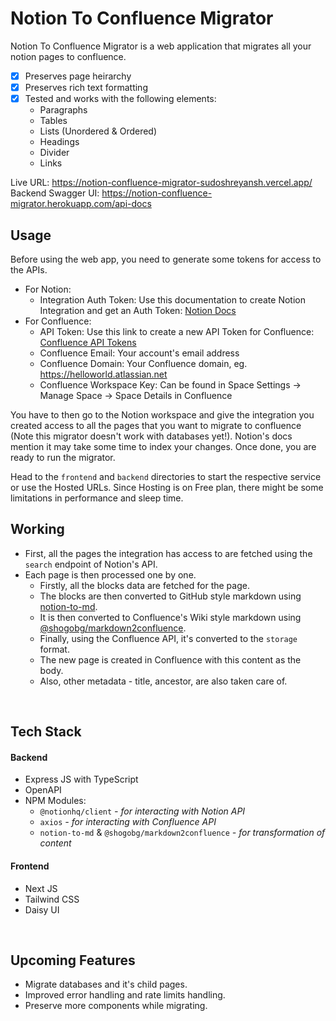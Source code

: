 # Notion To Confluence Migrator

Notion To Confluence Migrator is a web application that migrates all your notion pages to confluence.

- [x] Preserves page heirarchy
- [x] Preserves rich text formatting
- [x] Tested and works with the following elements:
  - Paragraphs
  - Tables 
  - Lists (Unordered & Ordered)
  - Headings
  - Divider
  - Links
 
 Live URL: https://notion-confluence-migrator-sudoshreyansh.vercel.app/ <br />
 Backend Swagger UI: https://notion-confluence-migrator.herokuapp.com/api-docs
 
 ## Usage

Before using the web app, you need to generate some tokens for access to the APIs.

 - For Notion:
   - Integration Auth Token: Use this documentation to create Notion Integration and get an Auth Token: [Notion Docs](https://developers.notion.com/docs#step-1-create-an-integration)
 - For Confluence:
   - API Token: Use this link to create a new API Token for Confluence: [Confluence API Tokens](https://id.atlassian.com/manage/api-tokens)
   - Confluence Email: Your account's email address
   - Confluence Domain: Your Confluence domain, eg. https://helloworld.atlassian.net
   - Confluence Workspace Key: Can be found in Space Settings -> Manage Space -> Space Details in Confluence
 
 
You have to then go to the Notion workspace and give the integration you created access to all the pages that you want to migrate to confluence (Note this migrator doesn't work with databases yet!). Notion's docs mention it may take some time to index your changes. Once done, you are ready to run the migrator.

Head to the `frontend` and `backend` directories to start the respective service or use the Hosted URLs. Since Hosting is on Free plan, there might be some limitations in performance and sleep time.

## Working

- First, all the pages the integration has access to are fetched using the `search` endpoint of Notion's API.
- Each page is then processed one by one.
  - Firstly, all the blocks data are fetched for the page.
  - The blocks are then converted to GitHub style markdown using [notion-to-md](https://www.npmjs.com/package/notion-to-md).
  - It is then converted to Confluence's Wiki style markdown using [@shogobg/markdown2confluence](https://www.npmjs.com/package/@shogobg/markdown2confluence).
  - Finally, using the Confluence API, it's converted to the `storage` format.
  - The new page is created in Confluence with this content as the body.
  - Also, other metadata - title, ancestor, are also taken care of.

<br />

## Tech Stack

#### Backend
- Express JS with TypeScript
- OpenAPI
- NPM Modules:
  - `@notionhq/client` *- for interacting with Notion API*
  - `axios` *- for interacting with Confluence API*
  - `notion-to-md` & `@shogobg/markdown2confluence` *- for transformation of content*

#### Frontend
- Next JS
- Tailwind CSS
- Daisy UI

<br />

## Upcoming Features

- Migrate databases and it's child pages.
- Improved error handling and rate limits handling.
- Preserve more components while migrating.
